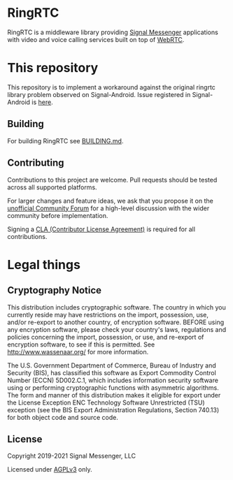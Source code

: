 # RingRTC

RingRTC is a middleware library providing [Signal Messenger](https://www.signal.org/) applications with video and voice calling services built on top of [WebRTC](https://webrtc.org/).

# This repository

This repository is to implement a workaround against the original ringrtc library problem observed on Signal-Android.
Issue registered in Signal-Android is [here](https://github.com/signalapp/Signal-Android/issues/11058).

## Building

For building RingRTC see [BUILDING.md](BUILDING.md).

## Contributing
Contributions to this project are welcome. Pull requests should be tested across all supported platforms.

For larger changes and feature ideas, we ask that you propose it on the [unofficial Community Forum](https://community.signalusers.org) for a high-level discussion with the wider community before implementation.

Signing a [CLA (Contributor License Agreement)](https://signal.org/cla/) is required for all contributions.

# Legal things
## Cryptography Notice

This distribution includes cryptographic software. The country in which you currently reside may have restrictions on the import, possession, use, and/or re-export to another country, of encryption software. BEFORE using any encryption software, please check your country's laws, regulations and policies concerning the import, possession, or use, and re-export of encryption software, to see if this is permitted.  See <http://www.wassenaar.org/> for more information.

The U.S. Government Department of Commerce, Bureau of Industry and Security (BIS), has classified this software as Export Commodity Control Number (ECCN) 5D002.C.1, which includes information security software using or performing cryptographic functions with asymmetric algorithms. The form and manner of this distribution makes it eligible for export under the License Exception ENC Technology Software Unrestricted (TSU) exception (see the BIS Export Administration Regulations, Section 740.13) for both object code and source code.

## License

Copyright 2019-2021 Signal Messenger, LLC<br/>

Licensed under [AGPLv3](https://www.gnu.org/licenses/agpl-3.0.html) only.
